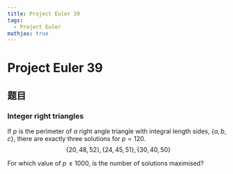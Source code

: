 ```yaml
---
title: Project Euler 39
tags:
  - Project Euler
mathjax: true
---
```

<escape><!-- more --></escape>

# Project Euler 39
## 题目
### Integer right triangles
If $p$ is the perimeter of $a$ right angle triangle with integral length sides, $\{a,b,c\}$, there are exactly three solutions for $p = 120$.
$$\{20,48,52\}, \{24,45,51\}, \{30,40,50\}$$

For which value of $p \le 1000$, is the number of solutions maximised?